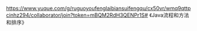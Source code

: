 https://www.yuque.com/g/ruguoyoufenglaibiansuifengqu/cx50vr/wmq9qttpcinhz294/collaborator/join?token=mBQM2RdH3QENPr1S# 《Java流程和方法和排序》